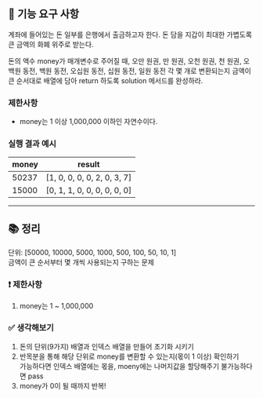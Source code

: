 ## 🚀 기능 요구 사항

계좌에 들어있는 돈 일부를 은행에서 출금하고자 한다. 돈 담을 지갑이 최대한 가볍도록 큰 금액의 화폐 위주로 받는다.

돈의 액수 money가 매개변수로 주어질 때, 오만 원권, 만 원권, 오천 원권, 천 원권, 오백원 동전, 백원 동전, 오십원 동전, 십원 동전, 일원 동전 각 몇 개로 변환되는지 금액이 큰 순서대로 배열에 담아 return 하도록 solution 메서드를 완성하라.

### 제한사항

- money는 1 이상 1,000,000 이하인 자연수이다.

### 실행 결과 예시

| money | result |
| --- | --- |
| 50237	| [1, 0, 0, 0, 0, 2, 0, 3, 7] |
| 15000	| [0, 1, 1, 0, 0, 0, 0, 0, 0] |

---

## 📚 정리

단위: [50000, 10000, 5000, 1000, 500, 100, 50, 10, 1]  
금액이 큰 순서부터 몇 개씩 사용되는지 구하는 문제

### ❗ 제한사항  
1. money는 1 ~ 1,000,000  

### ✅ 생각해보기
1. 돈의 단위(9가지) 배열과 인덱스 배열을 만들어 초기화 시키기  
2. 반목분을 통해 해당 단위로 money를 변환할 수 있는지(몫이 1 이상) 확인하기  
   가능하다면 인덱스 배열에는 몫을, moeny에는 나머지값을 할당해주기
   불가능하다면 pass
3. money가 0이 될 때까지 반복!